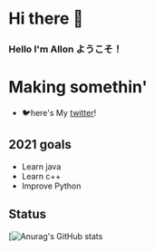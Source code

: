 # Hi there 👋　

<!--
**Yasuuuuuu/Yasuuuuuu** is a ✨ _special_ ✨ repository because its `README.md` (this file) appears on your GitHub profile.
-->
### Hello I'm Allon ようこそ！

# Making somethin' 
- 🐦here's My [twitter]!

## 2021 goals
- Learn java
- Learn c++
- Improve Python

## Status
[![Anurag's GitHub stats](https://github-readme-stats.vercel.app/api?username=Yasuuuuuu?show_icons=true&theme=radical)



[twitter]: https://twitter.com/Norimakitamagoo
